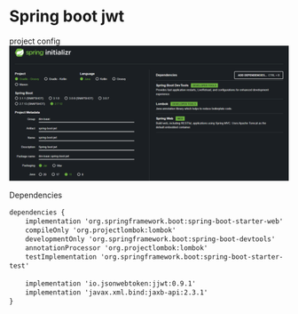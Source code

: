 # Spring boot jwt

project config
![start](./image/start.png)


Dependencies
```
dependencies {
    implementation 'org.springframework.boot:spring-boot-starter-web'
    compileOnly 'org.projectlombok:lombok'
    developmentOnly 'org.springframework.boot:spring-boot-devtools'
    annotationProcessor 'org.projectlombok:lombok'
    testImplementation 'org.springframework.boot:spring-boot-starter-test'
	
    implementation 'io.jsonwebtoken:jjwt:0.9.1'
    implementation 'javax.xml.bind:jaxb-api:2.3.1'
}
```
